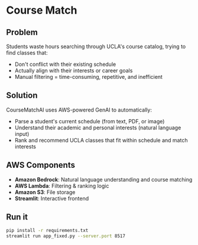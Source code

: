 # Course Match

## Problem

Students waste hours searching through UCLA's course catalog, trying to find classes that:

- Don't conflict with their existing schedule
- Actually align with their interests or career goals
- Manual filtering = time-consuming, repetitive, and inefficient

## Solution

CourseMatchAI uses AWS-powered GenAI to automatically:

- Parse a student's current schedule (from text, PDF, or image)
- Understand their academic and personal interests (natural language input)
- Rank and recommend UCLA classes that fit within schedule and match interests

## AWS Components

- **Amazon Bedrock**: Natural language understanding and course matching
- **AWS Lambda**: Filtering & ranking logic
- **Amazon S3**: File storage
- **Streamlit**: Interactive frontend

## Run it

```bash
pip install -r requirements.txt
streamlit run app_fixed.py --server.port 8517
```
